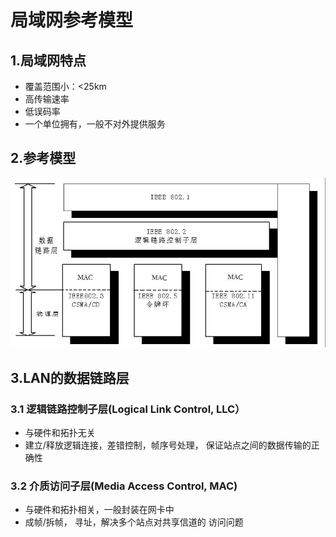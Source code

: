 # 局域网参考模型



## 1.局域网特点

* 覆盖范围小：<25km
* 高传输速率
* 低误码率
* 一个单位拥有，一般不对外提供服务



## 2.参考模型



![image-20240317233019259](./assets/1.局域网参考模型/image-20240317233019259.png)



## 3.LAN的数据链路层

### 3.1 逻辑链路控制子层(Logical Link Control,   LLC）

* 与硬件和拓扑无关
* 建立/释放逻辑连接，差错控制，帧序号处理， 保证站点之间的数据传输的正确性

### 3.2 介质访问子层(Media  Access  Control,   MAC)

* 与硬件和拓扑相关，一般封装在网卡中
* 成帧/拆帧， 寻址，解决多个站点对共享信道的 访问问题